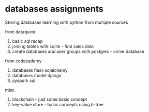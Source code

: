 # databases assignments

Storing databases learning with python from multiple sources


 from dataquest
 1. basic sql recap
 2. joining tables with sqlite - find sales data
 3. create databases and user groups with postgres - crime database

from codecademy
 1. databases flask sqlalchemy
 2. databases model django
 2. pyspark sql

 misc.
 1. blockchain - just some basic concept
 2. key-value store - basic concepts using b-tree
